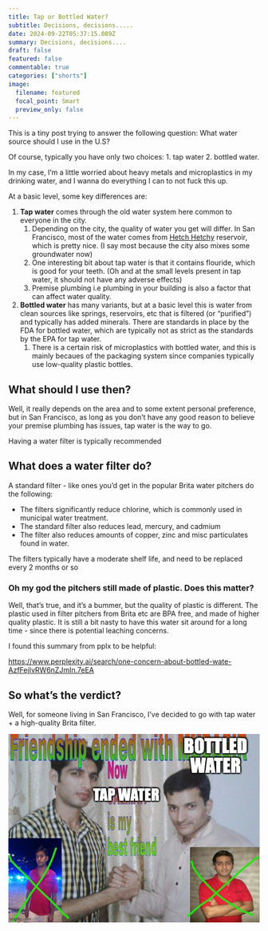 ```yaml
---
title: Tap or Bottled Water?
subtitle: Decisions, decisions.....
date: 2024-09-22T05:37:15.089Z
summary: Decisions, decisions....
draft: false
featured: false
commentable: true
categories: ["shorts"]
image:
  filename: featured
  focal_point: Smart
  preview_only: false
---
```

This is a tiny post trying to answer the following question: What water source should I use in the U.S? 

Of course, typically you have only two choices:  1. tap water 2. bottled water. 

In my case, I’m a little worried about heavy metals and microplastics in my drinking water, and I wanna do everything I can to not fuck this up. 

At a basic level, some key differences are:

1. **Tap water** comes through the old water system here common to everyone in the city.
    1. Depending on the city, the quality of water you get will differ. In San Francisco, most of the water comes from [Hetch Hetchy](https://en.wikipedia.org/wiki/Hetch_Hetchy)  reservoir, which is pretty nice. (I say most because the city also mixes some groundwater now)
    2. One interesting bit about tap water is that it contains flouride, which is good for your teeth. (Oh and at the small levels present in tap water, it should not have any adverse effects)
    3. Premise plumbing i.e plumbing in your building is also a factor that can affect water quality. 
2. **Bottled water** has many variants, but at a basic level this is water from clean sources like springs, reservoirs, etc that is filtered (or “purified”) and typically has added minerals. There are standards in place by the FDA for bottled water, which are typically not as strict as the standards by the EPA for tap water.
    1. There is a certain risk of microplastics with bottled water, and this is mainly becaues of the packaging system since companies typically use low-quality plastic bottles. 

## What should I use then?

Well, it really depends on the area and to some extent personal preference, but in San Francisco, as long as you don’t have any good reason to believe your premise plumbing has issues, tap water is the way to go. 

Having a water filter is typically recommended

## What does a water filter do?

A standard filter - like ones you’d get in the popular Brita water pitchers do the following:

- The filters significantly reduce chlorine, which is commonly used in municipal water treatment.
- The standard filter also reduces lead, mercury, and cadmium
- The filter also reduces amounts of copper, zinc and misc particulates found in water.

The filters typically have a moderate shelf life, and need to be replaced every 2 months or so

### Oh my god the pitchers still made of plastic. Does this matter?

Well, that’s true, and it’s a bummer, but the quality of plastic is different. The plastic used in filter pitchers from Brita etc are BPA free, and made of higher quality plastic. It is still a bit nasty to have this water sit around for a long time - since there is potential leaching concerns.

I found this summary from pplx to be helpful:

https://www.perplexity.ai/search/one-concern-about-bottled-wate-AzfFejIvRW6nZJmIn.7eEA 

## So what’s the verdict?

Well, for someone living in San Francisco, I’ve decided to go with tap water + a high-quality Brita filter.

![friendship ended](./friendship_ended.jpg)